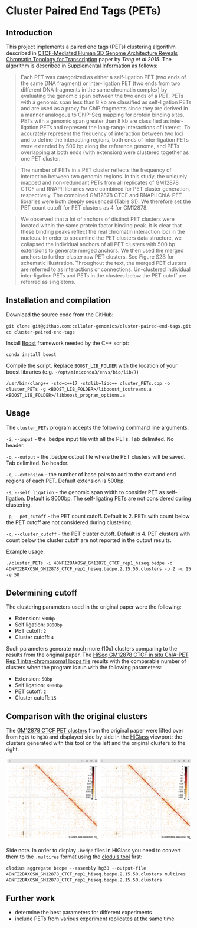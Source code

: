 # Cluster Paired End Tags (PETs)

## Introduction

This project implements a paired end tags (PETs) clustering algorithm described in [CTCF-Mediated Human 3D Genome Architecture Reveals Chromatin Topology for Transcription](https://www.ncbi.nlm.nih.gov/pmc/articles/PMC4734140/) paper by _Tang et al 2015_. The algorithm is described in [Supplemental Information](https://www.ncbi.nlm.nih.gov/pmc/articles/PMC4734140/bin/NIHMS738408-supplement-01.pdf) as follows:

>Each PET was categorized as either a self-ligation PET (two ends of the same DNA fragment) or inter-ligation PET (two ends from two different DNA fragments in the same chromatin complex) by evaluating the genomic span between the two ends of a PET. PETs with a genomic span less than 8 kb are classified as self-ligation PETs and are used as a proxy for ChIP fragments since they are derived in a manner analogous to ChIP-Seq mapping for protein binding sites. PETs with a genomic span greater than 8 kb are classified as inter-ligation PETs and represent the long-range interactions of interest. To accurately represent the frequency of interaction between two loci and to define the interacting regions, both ends of inter-ligation PETs were extended by 500 bp along the reference genome, and PETs overlapping at both ends (with extension) were clustered together as one PET cluster.

>The number of PETs in a PET cluster reflects the frequency of interaction between two genomic regions. In this study, the uniquely mapped and non-redundant PETs from all replicates of GM12878 CTCF and RNAPII libraries were combined for PET cluster generation, respectively. The combined GM12878 CTCF and RNAPII ChIA-PET libraries were both deeply sequenced (Table S1). We therefore set the PET count cutoff for PET clusters as 4 for GM12878.

>We observed that a lot of anchors of distinct PET clusters were located within the same protein factor binding peak. It is clear that these binding peaks reflect the real chromatin interaction loci in the nucleus. In order to streamline the PET clusters data structure, we collapsed the individual anchors of all PET clusters with 500 bp extensions to generate merged anchors. We then used the merged anchors to further cluster raw PET clusters. See Figure S2B for schematic illustration. Throughout the text, the merged PET clusters are referred to as interactions or connections. Un-clustered individual inter-ligation PETs and PETs in the clusters below the PET cutoff are referred as singletons.

## Installation and compilation

Download the source code from the GitHub:
```
git clone git@github.com:cellular-genomics/cluster-paired-end-tags.git
cd cluster-paired-end-tags
```

Install [Boost](https://www.boost.org/) framework needed by the C++ script:
```
conda install boost
```

Compile the script. Replace `BOOST_LIB_FOLDER` with the location of your boost libraries (e.g. `~/opt/miniconda3/envs/bio/lib/)`)
```
/usr/bin/clang++ -std=c++17 -stdlib=libc++ cluster_PETs.cpp -o cluster_PETs -g <BOOST_LIB_FOLDER>/libboost_iostreams.a <BOOST_LIB_FOLDER>/libboost_program_options.a 
```

## Usage

The `cluster_PETs` program accepts the following command line arguments:

`-i`, `--input` - the .bedpe input file with all the PETs. Tab delimited. No header.

`-o`, `--output` - the .bedpe output file where the PET clusters will be saved. Tab delimited. No header.

`-e`, `--extension` - the number of base pairs to add to the start and end regions of each PET. Default extension is 500bp.

`-s`, `--self_ligation` - the genomic span width to consider PET as self-ligation. Default is 8000bp. The self-ligating PETs are not considered during clustering.

`-p`, `--pet_cutoff` - the PET count cutoff. Default is 2. PETs with count below the PET cutoff are not considered during clustering.

`-c`, `--cluster_cutoff` - the PET cluster cutoff. Default is 4. PET clusters with count below the cluster cutoff are not reported in the output results.

Example usage:
```
./cluster_PETs -i 4DNFI2BAXOSW_GM12878_CTCF_rep1_hiseq.bedpe -o 4DNFI2BAXOSW_GM12878_CTCF_rep1_hiseq.bedpe.2.15.50.clusters -p 2 -c 15 -e 50
```

## Determining cutoff

The clustering parameters used in the original paper were the following:
* Extension: `500bp`
* Self ligation: `8000bp`
* PET cutoff: `2`
* Cluster cutoff: `4`

Such parameters generate much more (10x) clusters comparing to the results from the original paper. The [HiSeq GM12878 CTCF in situ ChIA-PET Rep 1 intra-chromosomal loops file](https://data.4dnucleome.org/files-processed/4DNFI2BAXOSW/) results with the comparable number of clusters when the program is run with the following parameters:
* Extension: `50bp`
* Self ligation: `8000bp`
* PET cutoff: `2`
* Cluster cutoff: `15`

## Comparison with the original clusters

The [GM12878 CTCF PET clusters](https://www.ncbi.nlm.nih.gov/geo/query/acc.cgi?acc=GSM1872886) from the original paper were lifted over from `hg19` to `hg38` and displayed side by side in the [HiGlass](http://higlass.io/) viewport: the clusters generated with this tool on the left and the original clusters to the right:

![HiGlass view](imgs/higlass.png)

Side note. In order to display `.bedpe` files in HiGlass you need to convert them to the `.multires` format using the [cloduis tool](https://github.com/higlass/clodius) first:

```
clodius aggregate bedpe --assembly hg38 --output-file 4DNFI2BAXOSW_GM12878_CTCF_rep1_hiseq.bedpe.2.15.50.clusters.multires 4DNFI2BAXOSW_GM12878_CTCF_rep1_hiseq.bedpe.2.15.50.clusters
```

## Further work

* determine the best parameters for different experiments
* include PETs from various experiment replicates at the same time